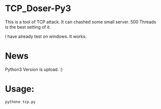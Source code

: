 # TCP_Doser-Py3
This is a tool of TCP attack. It can chashed some small server. 500 Threads is the best setting of it.

I have already test on windows. It works.

# News
Python3 Version is upload. :)

# Usage:

    pythone tcp.py
